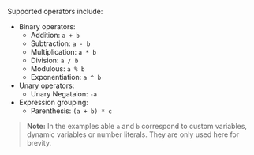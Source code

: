 Supported operators include:

- Binary operators:
  - Addition: `a + b`
  - Subtraction: `a - b`
  - Multiplication: `a * b`
  - Division: `a / b`
  - Modulous: `a % b`
  - Exponentiation: `a ^ b`
- Unary operators:
  - Unary Negataion: `-a`
- Expression grouping:
  - Parenthesis: `(a + b) * c`

> **Note:** In the examples able `a` and `b` correspond to custom variables, dynamic variables or number literals. They are only used here for brevity.
